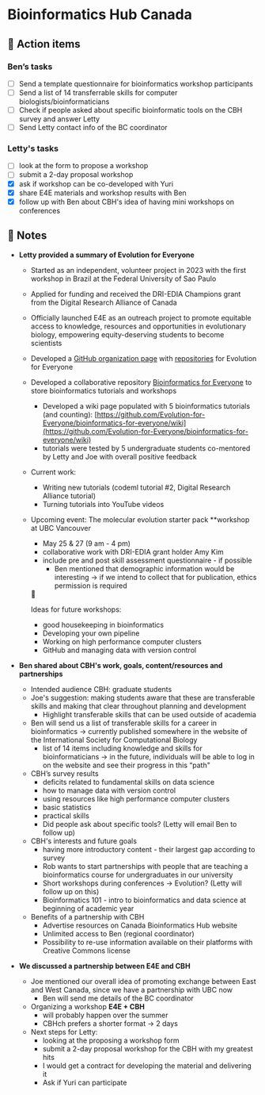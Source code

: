 # Bioinformatics Hub Canada

## 🍄 Action items

### Ben’s tasks

- [ ]  Send a template questionnaire for bioinformatics workshop participants
- [ ]  Send a list of 14 transferrable skills for computer biologists/bioinformaticians
- [ ]  Check if people asked about specific bioinformatic tools on the CBH survey and answer Letty
- [ ]  Send Letty contact info of the BC coordinator

### Letty's tasks

- [ ]  look at the form to propose a workshop
- [ ]  submit a 2-day proposal workshop
- [x]  ask if workshop can be co-developed with Yuri
- [x]  share E4E materials and workshop results with Ben
- [x]  follow up with Ben about CBH's idea of having mini workshops on conferences

## 🍄 Notes

- **Letty provided a summary of Evolution for Everyone**
    - Started as an independent, volunteer project in 2023 with the first workshop in Brazil at the Federal University of Sao Paulo
    - Applied for funding and received the DRI-EDIA Champions grant from the Digital Research Alliance of Canada
    - Officially launched E4E as an outreach project to promote equitable access to knowledge, resources and opportunities in evolutionary biology, empowering equity-deserving students to become scientists
    - Developed a [GitHub organization page](https://github.com/Evolution-for-Everyone) with [repositories](https://github.com/orgs/Evolution-for-Everyone/repositories) for Evolution for Everyone
    - Developed a collaborative repository [Bioinformatics for Everyone](https://github.com/Evolution-for-Everyone/bioinformatics-for-everyone) to store bioinformatics tutorials and workshops
        - Developed a wiki page populated with 5 bioinformatics tutorials (and counting): [https://github.com/Evolution-for-Everyone/bioinformatics-for-everyone/wiki](https://github.com/Evolution-for-Everyone/bioinformatics-for-everyone/wiki)
        - tutorials were tested by 5 undergraduate students co-mentored by Letty and Joe with overall positive feedback
    - Current work:
        - Writing new tutorials (codeml tutorial #2, Digital Research Alliance tutorial)
        - Turning tutorials into YouTube videos
    - Upcoming event: The molecular evolution starter pack **workshop at UBC Vancouver
        - May 25 & 27 (9 am - 4 pm)
        - collaborative work with DRI-EDIA grant holder Amy Kim
        - include pre and post skill assessment questionnaire - if possible
            - Ben mentioned that demographic information would be interesting → if we intend to collect that for publication, ethics permission is required
        
        <aside>
        📌
        
        Ideas for future workshops:
        
        - good housekeeping in bioinformatics
        - Developing your own pipeline
        - Working on high performance computer clusters
        - GitHub and managing data with version control
        </aside>
        
- **Ben shared about CBH's work, goals, content/resources and partnerships**
    - Intended audience CBH: graduate students
    - Joe's suggestion: making students aware that these are transferable skills and making that clear throughout planning and development
        - Highlight transferable skills that can be used outside of academia
    - Ben  will send us a list of transferable skills for a career in bioinformatics → currently published somewhere in the website of the International Society for Computational Biology
        - list of 14 items including knowledge and skills for bioinformaticians → in the future, individuals will be able to log in on the website and see their progress in this “path"
    - CBH’s survey results
        - deficits related to fundamental skills on data science
        - how to manage data with version control
        - using resources like high performance computer clusters
        - basic statistics
        - practical skills
        - Did people ask about specific tools? (Letty will email Ben to follow up)
    - CBH's interests and future goals
        - having more introductory content - their largest gap according to survey
        - Rob wants to start partnerships with people that are teaching a bioinformatics course for undergraduates in our university
        - Short workshops during conferences → Evolution? (Letty will follow up on this)
        - Bioinformatics 101 - intro to bioinformatics and data science at beginning of academic year
    - Benefits of a partnership with CBH
        - Advertise resources on Canada Bioinformatics Hub website
        - Unlimited access to Ben (regional coordinator)
        - Possibility to re-use information available on their platforms with Creative Commons license
        
- **We discussed a partnership between E4E and CBH**
    - Joe mentioned our overall idea of promoting exchange between East and West Canada, since we have a partnership with UBC now
        - Ben will send me details of the BC coordinator
    - Organizing a workshop **E4E + CBH**
        - will probably happen over the summer
        - CBHch prefers a shorter format → 2 days
    - Next steps for Letty:
        - looking at the proposing a workshop form
        - submit a 2-day proposal workshop for the CBH with my greatest hits
        - I would get a contract for developing the material and delivering it
        - Ask if Yuri can participate